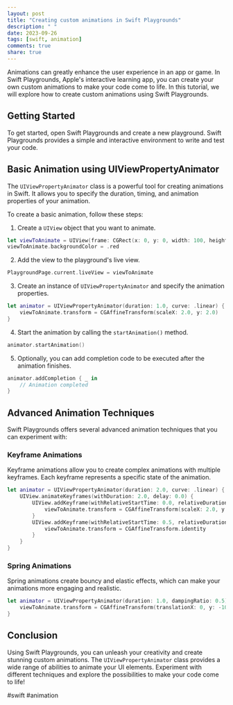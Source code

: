 ```yaml
---
layout: post
title: "Creating custom animations in Swift Playgrounds"
description: " "
date: 2023-09-26
tags: [swift, animation]
comments: true
share: true
---
```


Animations can greatly enhance the user experience in an app or game. In Swift Playgrounds, Apple's interactive learning app, you can create your own custom animations to make your code come to life. In this tutorial, we will explore how to create custom animations using Swift Playgrounds.

## Getting Started
To get started, open Swift Playgrounds and create a new playground. Swift Playgrounds provides a simple and interactive environment to write and test your code. 

## Basic Animation using UIViewPropertyAnimator
The `UIViewPropertyAnimator` class is a powerful tool for creating animations in Swift. It allows you to specify the duration, timing, and animation properties of your animation. 

To create a basic animation, follow these steps:

1. Create a `UIView` object that you want to animate.
```swift
let viewToAnimate = UIView(frame: CGRect(x: 0, y: 0, width: 100, height: 100))
viewToAnimate.backgroundColor = .red
```
2. Add the view to the playground's live view.
```swift
PlaygroundPage.current.liveView = viewToAnimate
```
3. Create an instance of `UIViewPropertyAnimator` and specify the animation properties.
```swift
let animator = UIViewPropertyAnimator(duration: 1.0, curve: .linear) {
    viewToAnimate.transform = CGAffineTransform(scaleX: 2.0, y: 2.0)
}
```
4. Start the animation by calling the `startAnimation()` method.
```swift
animator.startAnimation()
```
5. Optionally, you can add completion code to be executed after the animation finishes.
```swift
animator.addCompletion { _ in
    // Animation completed
}
```

## Advanced Animation Techniques
Swift Playgrounds offers several advanced animation techniques that you can experiment with:

### Keyframe Animations
Keyframe animations allow you to create complex animations with multiple keyframes. Each keyframe represents a specific state of the animation. 

```swift
let animator = UIViewPropertyAnimator(duration: 2.0, curve: .linear) {
    UIView.animateKeyframes(withDuration: 2.0, delay: 0.0) {
        UIView.addKeyframe(withRelativeStartTime: 0.0, relativeDuration: 0.5) {
            viewToAnimate.transform = CGAffineTransform(scaleX: 2.0, y: 2.0)
        }
        UIView.addKeyframe(withRelativeStartTime: 0.5, relativeDuration: 0.5) {
            viewToAnimate.transform = CGAffineTransform.identity
        }
    }
}
```

### Spring Animations
Spring animations create bouncy and elastic effects, which can make your animations more engaging and realistic.

```swift
let animator = UIViewPropertyAnimator(duration: 1.0, dampingRatio: 0.5) {
    viewToAnimate.transform = CGAffineTransform(translationX: 0, y: -100)
}
```

## Conclusion
Using Swift Playgrounds, you can unleash your creativity and create stunning custom animations. The `UIViewPropertyAnimator` class provides a wide range of abilities to animate your UI elements. Experiment with different techniques and explore the possibilities to make your code come to life!

#swift #animation